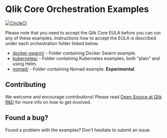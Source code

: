 # Qlik Core Orchestration Examples

[![CircleCI](https://circleci.com/gh/qlik-oss/core-orchestration.svg?style=shield)](https://circleci.com/gh/qlik-oss/core-orchestration)

Please note that you need to accept the Qlik Core EULA before you can run any of these examples.
Instructions how to accept the EULA is described under each orchestration folder linked below.

- [docker-swarm/](./docker-swarm/) - Folder containing Docker Swarm example.
- [kubernetes/](./kubernetes/) - Folder containing Kubernetes examples, both "plain" and using Helm.
- [nomad/](./nomad/) - Folder containing Nomad example. **Experimental**.

## Contributing

We welcome and encourage contributions! Please read [Open Source at Qlik R&D](https://github.com/qlik-oss/open-source) for more info on how to get involved.

## Found a bug?

Found a problem with the examples? Don't hesitate to submit an issue.
